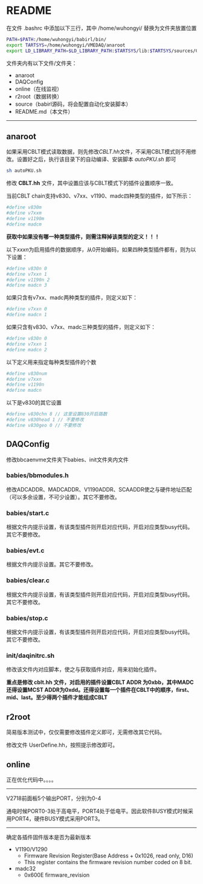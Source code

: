 <!-- README.md --- 
;; 
;; Description: 
;; Author: Hongyi Wu(吴鸿毅)
;; Email: wuhongyi@qq.com 
;; Created: 日 7月  9 15:42:31 2017 (+0800)
;; Last-Updated: 二 8月 22 10:48:21 2017 (+0800)
;;           By: Hongyi Wu(吴鸿毅)
;;     Update #: 10
;; URL: http://wuhongyi.cn -->

# README

在文件 .bashrc 中添加以下三行，其中 /home/wuhongyi/ 替换为文件夹放置位置

```bash
PATH=$PATH:/home/wuhongyi/babirl/bin/
export TARTSYS=/home/wuhongyi/VMEDAQ/anaroot
export LD_LIBRARY_PATH=$LD_LIBRARY_PATH:$TARTSYS/lib:$TARTSYS/sources/Core
```

文件夹内有以下文件/文件夹：

- anaroot
- DAQConfig
- online（在线监视）
- r2root（数据转换）
- source（babirl源码，将会配置自动化安装脚本）
- README.md（本文件）

----

## anaroot

如果采用CBLT模式读取数据，则先修改*CBLT.hh*文件，不采用CBLT模式则不用修改。设置好之后，执行该目录下的自动编译、安装脚本 *autoPKU.sh* 即可

```bash
sh autoPKU.sh
```


修改 **CBLT.hh** 文件，其中设置应该与CBLT模式下的插件设置顺序一致。

当前CBLT chain支持v830、v7xx、v1190、madc四种类型的插件，如下所示：

```bash
#define v830m
#define v7xxm
#define v1190m
#define madcm
```

**获取中如果没有哪一种类型插件，则需注释掉该类型的定义！！！**

以下*xxxn*为启用插件的数据顺序，从0开始编码，如果四种类型插件都有，则为以下设置：
```bash
#define v830n 0
#define v7xxn 1
#define v1190n 2
#define madcn 3
```

如果只含有v7xx、madc两种类型的插件，则定义如下：

```bash
#define v7xxn 0
#define madcn 1
```

如果只含有v830、v7xx、madc三种类型的插件，则定义如下：

```bash
#define v830n 0
#define v7xxn 1
#define madcn 2
```

以下定义用来指定每种类型插件的个数

```bash
#define v830num
#define v7xxn
#define v1190n
#define madcn
```

以下是v830的其它设置

```bash
#define v830chn 8 // 这里设置830开启路数
#define v830head 1 // 不要修改
#define v830geo 0 // 不要修改
```


## DAQConfig

修改bbcaenvme文件夹下babies、init文件夹内文件

### babies/bbmodules.h

修改ADCADDR、MADCADDR、V1190ADDR、SCAADDR使之与硬件地址匹配（可以多余设置，不可少设置）。其它不要修改。

### babies/start.c

根据文件内提示设置，有该类型插件则开启对应代码，开启对应类型busy代码。其它不要修改。

### babies/evt.c

根据文件内提示设置。其它不要修改。

### babies/clear.c

根据文件内提示设置，有该类型插件则开启对应代码，开启对应类型busy代码。其它不要修改。

### babies/stop.c

根据文件内提示设置，有该类型插件则开启对应代码，开启对应类型busy代码。其它不要修改。

### init/daqinitrc.sh

修改该文件内对应脚本，使之与获取插件对应，用来初始化插件。

**重点是修改 cblt.hh 文件，对启用的插件设置CBLT ADDR 为0xbb，其中MADC还得设置MCST ADDR为0xdd。还得设置每一个插件在CBLT中的顺序，first、mid、last。至少得两个插件才能组成CBLT**


## r2root

简易版本测试中，仅仅需要修改插件定义即可，无需修改其它代码。

修改文件 UserDefine.hh，按照提示修改即可。 

## online

正在优化代码中。。。。


----

V2718前面板5个输出PORT，分别为0-4

通电时候PORT0-3处于高电平，PORT4处于低电平。因此软件BUSY模式时候采用PORT4，硬件BUSY模式采用PORT3。


----

确定各插件固件版本是否为最新版本

- V1190/V1290
	- Firmware Revision Register(Base Address + 0x1026, read only, D16) 
	- This register contains the firmware revision number coded on 8 bit. 
- madc32
	- 0x600E firmware_revision 


<!-- README.md ends here -->
